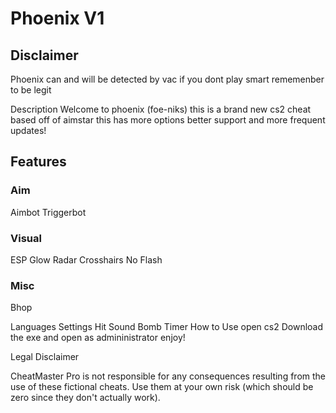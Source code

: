
# Phoenix V1
## Disclaimer
Phoenix can and will be detected by vac if you dont play smart rememenber to be legit

Description
Welcome to phoenix (foe-niks) this is a brand new cs2 cheat based off of aimstar this has more options better support and more frequent updates!

## Features
### Aim
  Aimbot
  Triggerbot
### Visual
  ESP
  Glow
  Radar
  Crosshairs
  No Flash
### Misc
  Bhop

Languages Settings
Hit Sound
Bomb Timer
How to Use
open cs2 
Download the exe and open as admininistrator 
enjoy!


Legal Disclaimer


CheatMaster Pro is not responsible for any consequences resulting from the use of these fictional cheats. Use them at your own risk (which should be zero since they don't actually work).
